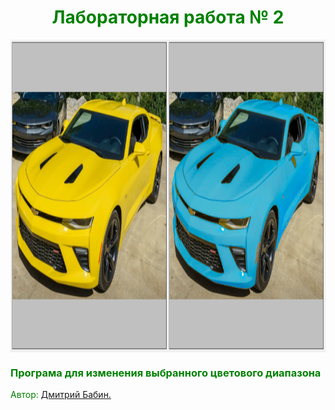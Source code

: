 <h1 style="text-align: center;"><span style="color: #008000;">Лабораторная работа № 2</span></h1>
<p style="text-align: center;"><a title="Author" href="https://vk.com/dimababin" target="_blank"><img src="https://github.com/CG2016/BabinDA_KG_12gr_2var/blob/master/lab2/C%23/Result/result.PNG" alt="" height="500" align="center" /></a></p>

<h3><span style="color: #008000;">Програма для изменения выбранного цветового диапазона</span></h3>
<p><span style="color: #008000;">Автор:&nbsp;<a title="Auhtor" href="https://vk.com/dimababin" target="_blank">Дмитрий Бабин.</a></span></p>

